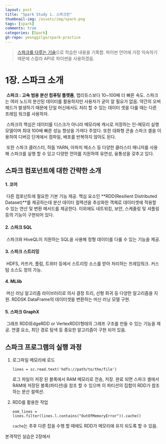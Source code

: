 ```yaml
---
layout: post
title: "Spark Study 1. 스파크란"
thumbnail-img: /assets/img/spark.png
tags: [spark]
comments: true
categories: [Spark]
gh-repo: yeonggilgo/spark-practice
---
```


> [스파크를 다루는 기술]( https://url.kr/m1yhdr )으로 학습한 내용을 기록함.
> 파이썬 언어에 가장 익숙하기 때문에 스칼라 API로 파이썬을 사용하겠음.

# 1장. 스파크 소개
&nbsp;**스파크 : 고속 범용 분산 컴퓨팅 플랫폼**, 맵리듀스보다 10~100배 더 빠른 속도. 스파크는 여러 노드의 분산된 데이터를 활용하지만 사용자가 굳이 알 필요가 없음. 약간의 오버헤드가 발생하기 때문에 단일 머신에서도 처리 할 수 있는 데이터 셋을 다룰 때는 다른 프레임 워크를 사용하자.

&nbsp;스파크의 핵심은 데이터를 디스크가 아니라 메모리에 캐시로 저장하는 인-메모리 실행 모델이며 최대 100배 빠른 성능 향상을 가져다 주었다. 또한 대화형 콘솔 스파크 셸을 이용하여 디버깅 단게에서 컴파일, 배포를 반복하지 않아도 된다.<br>

&nbsp;또한 스파크 클러스터, 하둡 YARN, 아파치 메소스 등 다양한 클러스터 매니저를 사용해 스파크를 실행 할 수 있고 다양한 언어를 지원하여 유연성, 융통성을 갖추고 있다.


## 스파크 컴포넌트에 대한 간략한 소개

#### 1. 코어
&nbsp;다른 컴포넌트에 필요한 기본 기능 제공. 핵심 요소인 **RDD(Resilient Distributed Dataset)**를 제공하는데 분산 데이터 컬렉션을 추상화한 객체로 데이터셋에 적용할 수 있는 연산 및 변환 메서드를
제공한다. 이외에도 네트워킹, 보안, 스케줄링 및 셔플링 등의 기능이 구현되어 있다.
#### 2. 스파크 SQL
&nbsp;스파크와 HiveQL이 지원하는 SQL을 사용해 정형 데이터를 다룰 수 있는 기능을 제공.
#### 3. 스파크 스트리밍
&nbsp;HDFS, 카프카, 플럼, 트위터 등에서 스트리밍 소스를 받아 처리하는 프레임워크. 커스텀 소스도 정의 가능.
#### 4. MLlib
&nbsp;머신 러닝 알고리즘 라이브러리로 의사 결정 트리, 선형 회귀 등 다양한 알고리즘을 지원. RDDSK DataFrame의 데이터셋을 변환하는 머신 러닝 모델 구현.
#### 5. 스파크 GraphX
&nbsp;그래프 RDD(EdgeRDD or VertexRDD)형태의 그래프 구조를 만들 수 있는 기능을 제공. 연결 요소, 최단 경로 탐색 등 중요한 알고리즘이 구현 되어 있음.

## 스파크 프로그램의 실행 과정
1. 로그파일 메모리에 로드
   
   `lines = sc.read.text('hdfs://path/to/the/file')`
   
   로그 파일이 저장 된 블록에서 RAM 메모리로 전송, 저장. 완료 되면 스파크 셸에서 RAM에 저장된 블록(파티션)을 참조 할 수 있으며 이 파티션의 집합이 RDD가 참조하는 분산 컬렉션.
2. RDD를 활용한 작업

   `oom_lines = lines.filter(lines.l.contains("OutOfMemoryError")).cache()`

   `cache`는 추후 다른 잡을 수행 할 때에도 RDD가 메모리에 유지 되도록 할 수 있음.

 본격적인 실습은 2장에서
